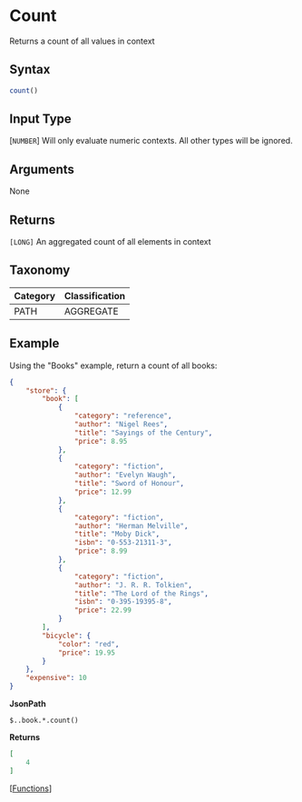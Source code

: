 # Count

Returns a count of all values in context

## Syntax

```js
count()
```

## Input Type

[`NUMBER`] Will only evaluate numeric contexts. All other types will be ignored.

## Arguments

None

## Returns

`[LONG]` An aggregated count of all elements in context

## Taxonomy

| Category | Classification |
|:---------|:---------------|
| PATH     | AGGREGATE      |

## Example

Using the "Books" example, return a count of all books:

```json 
{
    "store": {
        "book": [
            {
                "category": "reference",
                "author": "Nigel Rees",
                "title": "Sayings of the Century",
                "price": 8.95
            },
            {
                "category": "fiction",
                "author": "Evelyn Waugh",
                "title": "Sword of Honour",
                "price": 12.99
            },
            {
                "category": "fiction",
                "author": "Herman Melville",
                "title": "Moby Dick",
                "isbn": "0-553-21311-3",
                "price": 8.99
            },
            {
                "category": "fiction",
                "author": "J. R. R. Tolkien",
                "title": "The Lord of the Rings",
                "isbn": "0-395-19395-8",
                "price": 22.99
            }
        ],
        "bicycle": {
            "color": "red",
            "price": 19.95
        }
    },
    "expensive": 10
}
```

**JsonPath**

```
$..book.*.count()
```

**Returns**

```json
[
    4
]
```

[[Functions](../Functions.md)]